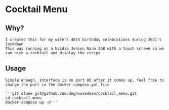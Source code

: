 # Cocktail Menu


## Why?

	I created this for my wife's 40th birthday celebrations during 2021's lockdown
	This was running on a Nvidia Jenson Nano 2GB with a touch screen so we can pick a cocktail and display the recipe

## Usage

	Simple enough, interface is on port 80 after it comes up, feel free to change the port in the docker-compose.yml file

	'''git clone git@github.com:doghousedean/cocktail_menu.git
	cd cocktail_menu
	docker-compose up -d'''

